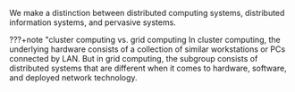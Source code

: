 We make a distinction between distributed computing systems, distributed information systems, and pervasive systems. 

???+note "cluster computing vs. grid computing
    In cluster computing, the underlying hardware consists of a collection of similar workstations or PCs connected by LAN. But in grid computing, the subgroup consists of distributed systems that are different when it comes to hardware, software, and deployed network technology.

